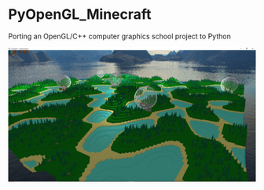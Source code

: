 # PyOpenGL_Minecraft
Porting an OpenGL/C++ computer graphics school project to Python

![Output of my C++ project](https://github.com/J-Goz/PyOpenGL_Minecraft/blob/main/Output.PNG?raw=true)
